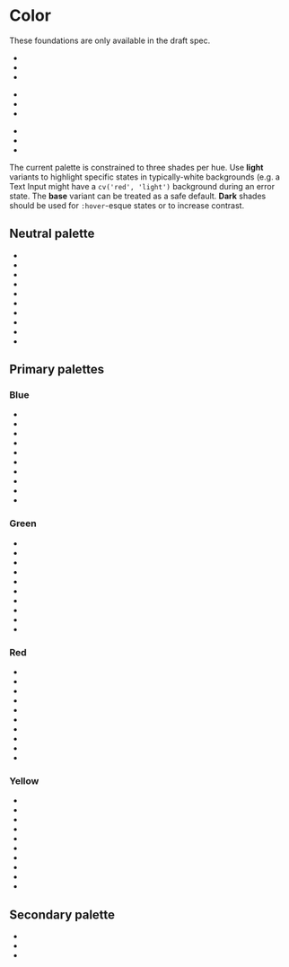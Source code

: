 # Color
<div class="is-not-provisional">
These foundations are only available in the draft spec.
</div>

<div class="is-provisional">
<section class="sample--colors-wrap">
  <ul class="sample--color-list">
    <li class="sample--color is-sample-success-light"></li>
    <li class="sample--color is-sample-success-base"></li>
    <li class="sample--color is-sample-success-dark"></li>
  </ul>

  <ul class="sample--color-list">
    <li class="sample--color is-sample-action-light"></li>
    <li class="sample--color is-sample-action-base"></li>
    <li class="sample--color is-sample-action-dark"></li>
  </ul>

  <ul class="sample--color-list">
    <li class="sample--color is-sample-danger-light"></li>
    <li class="sample--color is-sample-danger-base"></li>
    <li class="sample--color is-sample-danger-dark"></li>
  </ul>
</section>

The current palette is constrained to three shades per hue. Use <strong>light</strong> variants to highlight specific states in typically-white backgrounds (e.g. a Text Input might have a `cv('red', 'light')` background during an error state. The <strong>base</strong> variant can be treated as a safe default. <strong>Dark</strong> shades should be used for `:hover`-esque  states or to increase contrast.

<!-- ## Semantic hues

Every selection from our palette should communicate meaning, not just be used for decoration.

### Success

Use our "Success" green sparingly. It should indicate positive feedback to the user in the form of detailing.

It should never be used as a text color, as it is not AA compliant.

### Action

"Action" blue is our primary color. It indicates actionable and active states in interactive components.

### Danger

"Danger" red is used to highlight UI elements that require critical attention - both in the cases of errors or potentially destructive actions. -->

## Neutral palette

<ul class="sample--color-list">
  <li class="sample--color is-sample-gray-000"></li>
  <li class="sample--color is-sample-gray-100"></li>
  <li class="sample--color is-sample-gray-200"></li>
  <li class="sample--color is-sample-gray-300"></li>
  <li class="sample--color is-sample-gray-400"></li>
  <li class="sample--color is-sample-gray-500"></li>
  <li class="sample--color is-sample-gray-600"></li>
  <li class="sample--color is-sample-gray-700"></li>
  <li class="sample--color is-sample-gray-800"></li>
  <li class="sample--color is-sample-gray-900"></li>
</ul>

## Primary palettes

### Blue
<ul class="sample--color-list">
  <li class="sample--color is-sample-blue-000"></li>
  <li class="sample--color is-sample-blue-100"></li>
  <li class="sample--color is-sample-blue-200"></li>
  <li class="sample--color is-sample-blue-300"></li>
  <li class="sample--color is-sample-blue-400"></li>
  <li class="sample--color is-sample-blue-500"></li>
  <li class="sample--color is-sample-blue-600"></li>
  <li class="sample--color is-sample-blue-700"></li>
  <li class="sample--color is-sample-blue-800"></li>
  <li class="sample--color is-sample-blue-900"></li>
</ul>

### Green
<ul class="sample--color-list">
  <li class="sample--color is-sample-green-000"></li>
  <li class="sample--color is-sample-green-100"></li>
  <li class="sample--color is-sample-green-200"></li>
  <li class="sample--color is-sample-green-300"></li>
  <li class="sample--color is-sample-green-400"></li>
  <li class="sample--color is-sample-green-500"></li>
  <li class="sample--color is-sample-green-600"></li>
  <li class="sample--color is-sample-green-700"></li>
  <li class="sample--color is-sample-green-800"></li>
  <li class="sample--color is-sample-green-900"></li>
</ul>

### Red
<ul class="sample--color-list">
  <li class="sample--color is-sample-red-000"></li>
  <li class="sample--color is-sample-red-100"></li>
  <li class="sample--color is-sample-red-200"></li>
  <li class="sample--color is-sample-red-300"></li>
  <li class="sample--color is-sample-red-400"></li>
  <li class="sample--color is-sample-red-500"></li>
  <li class="sample--color is-sample-red-600"></li>
  <li class="sample--color is-sample-red-700"></li>
  <li class="sample--color is-sample-red-800"></li>
  <li class="sample--color is-sample-red-900"></li>
</ul>

### Yellow
<ul class="sample--color-list">
  <li class="sample--color is-sample-yellow-000"></li>
  <li class="sample--color is-sample-yellow-100"></li>
  <li class="sample--color is-sample-yellow-200"></li>
  <li class="sample--color is-sample-yellow-300"></li>
  <li class="sample--color is-sample-yellow-400"></li>
  <li class="sample--color is-sample-yellow-500"></li>
  <li class="sample--color is-sample-yellow-600"></li>
  <li class="sample--color is-sample-yellow-700"></li>
  <li class="sample--color is-sample-yellow-800"></li>
  <li class="sample--color is-sample-yellow-900"></li>
</ul>


## Secondary palette

<ul class="sample--color-list">
  <li class="sample--color is-sample-purple-500"></li>
  <li class="sample--color is-sample-turquoise-500"></li>
  <li class="sample--color is-sample-orange-500"></li>
</ul>
</div>
